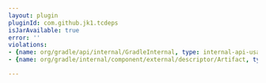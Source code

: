 ```yaml
---
layout: plugin
pluginId: com.github.jk1.tcdeps
isJarAvailable: true
error: ''
violations:
- {name: org/gradle/api/internal/GradleInternal, type: internal-api-usage}
- {name: org/gradle/internal/component/external/descriptor/Artifact, type: internal-api-usage}

---
```

